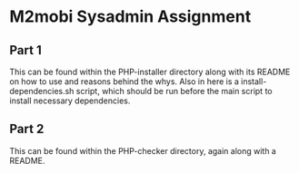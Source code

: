# M2mobi Sysadmin Assignment

## Part 1
This can be found within the PHP-installer directory along with its README on how to use and reasons behind the whys. Also in here is a install-dependencies.sh script, which should be run before the main script to install necessary dependencies.

## Part 2
This can be found within the PHP-checker directory, again along with a README.
